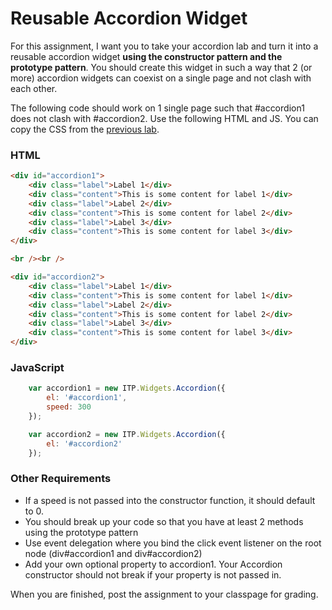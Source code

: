 Reusable Accordion Widget
=========================

For this assignment, I want you to take your accordion lab and turn it into a reusable accordion widget __using the constructor pattern and the prototype pattern__. You should create this widget in such a way that 2 (or more) accordion widgets can coexist on a single page and not clash with each other.

The following code should work on 1 single page such that #accordion1 does not clash with #accordion2. Use the following HTML and JS. You can copy the CSS from the [previous lab](http://itpwebdev.usc.edu/404/assignments/accordion).

### HTML

```html
<div id="accordion1">
	<div class="label">Label 1</div>
	<div class="content">This is some content for label 1</div>
	<div class="label">Label 2</div>
	<div class="content">This is some content for label 2</div>
	<div class="label">Label 3</div>
	<div class="content">This is some content for label 3</div>
</div>

<br /><br />

<div id="accordion2">
	<div class="label">Label 1</div>
	<div class="content">This is some content for label 1</div>
	<div class="label">Label 2</div>
	<div class="content">This is some content for label 2</div>
	<div class="label">Label 3</div>
	<div class="content">This is some content for label 3</div>
</div>
```

### JavaScript

```js
	var accordion1 = new ITP.Widgets.Accordion({
		el: '#accordion1',
		speed: 300
	});

	var accordion2 = new ITP.Widgets.Accordion({
		el: '#accordion2'
	});
```

### Other Requirements
* If a speed is not passed into the constructor function, it should default to 0.
* You should break up your code so that you have at least 2 methods using the prototype pattern
* Use event delegation where you bind the click event listener on the root node (div#accordion1 and div#accordion2)
* Add your own optional property to accordion1. Your Accordion constructor should not break if your property is not passed in.

When you are finished, post the assignment to your classpage for grading.

